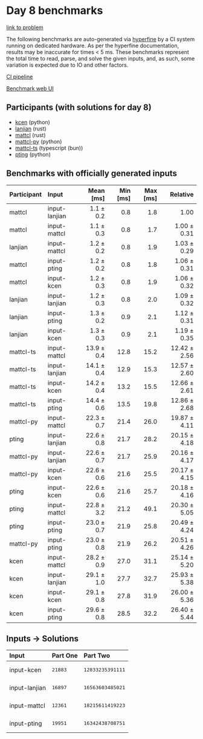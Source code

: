 # Day 8 benchmarks

[link to problem](https://adventofcode.com/2023/day/8)

The following benchmarks are auto-generated via
[hyperfine](https://github.com/sharkdp/hyperfine) by a CI system running on
dedicated hardware. As per the hyperfine documentation, results may be
inaccurate for times < 5 ms. These benchmarks represent the total time to read,
parse, and solve the given inputs, and, as such, some variation is expected due
to IO and other factors.

[CI pipeline](http://ci.papercode.net:8080/teams/main/pipelines/aoc2023)

[Benchmark web UI](https://aoc.ancalagon.black)


## Participants (with solutions for day 8)

- [kcen](https://github.com/kcen/aoc2023) (python)
- [lanjian](https://github.com/lanjian/aoc-2023) (rust)
- [mattcl](https://github.com/mattcl/aoc2023) (rust)
- [mattcl-py](https://github.com/mattcl/aoc2023-py) (python)
- [mattcl-ts](https://github.com/mattcl/aoc2023-js) (typescript (bun))
- [pting](https://github.com/pting/aoc2023) (python)


## Benchmarks with officially generated inputs

| Participant | Input | Mean [ms] | Min [ms] | Max [ms] | Relative |
|:---|:---|---:|---:|---:|---:|
| mattcl | input-lanjian | 1.1 ± 0.2 | 0.8 | 1.8 | 1.00 |
| mattcl | input-mattcl | 1.1 ± 0.3 | 0.8 | 1.7 | 1.00 ± 0.31 |
| lanjian | input-mattcl | 1.2 ± 0.2 | 0.8 | 1.9 | 1.03 ± 0.29 |
| mattcl | input-pting | 1.2 ± 0.2 | 0.8 | 1.8 | 1.06 ± 0.31 |
| mattcl | input-kcen | 1.2 ± 0.3 | 0.8 | 1.9 | 1.06 ± 0.32 |
| lanjian | input-lanjian | 1.2 ± 0.3 | 0.8 | 2.0 | 1.09 ± 0.32 |
| lanjian | input-pting | 1.3 ± 0.2 | 0.9 | 2.1 | 1.12 ± 0.31 |
| lanjian | input-kcen | 1.3 ± 0.3 | 0.9 | 2.1 | 1.19 ± 0.35 |
| mattcl-ts | input-mattcl | 13.9 ± 0.4 | 12.8 | 15.2 | 12.42 ± 2.56 |
| mattcl-ts | input-lanjian | 14.1 ± 0.4 | 12.9 | 15.3 | 12.57 ± 2.60 |
| mattcl-ts | input-kcen | 14.2 ± 0.4 | 13.2 | 15.5 | 12.66 ± 2.61 |
| mattcl-ts | input-pting | 14.4 ± 0.6 | 13.5 | 19.8 | 12.86 ± 2.68 |
| mattcl-py | input-mattcl | 22.3 ± 0.7 | 21.4 | 26.0 | 19.87 ± 4.11 |
| pting | input-lanjian | 22.6 ± 0.8 | 21.7 | 28.2 | 20.15 ± 4.18 |
| mattcl-py | input-lanjian | 22.6 ± 0.7 | 21.7 | 25.9 | 20.16 ± 4.17 |
| mattcl-py | input-kcen | 22.6 ± 0.6 | 21.6 | 25.5 | 20.17 ± 4.15 |
| pting | input-kcen | 22.6 ± 0.6 | 21.6 | 25.7 | 20.18 ± 4.16 |
| pting | input-mattcl | 22.8 ± 3.2 | 21.2 | 49.1 | 20.30 ± 5.05 |
| pting | input-pting | 23.0 ± 0.7 | 21.9 | 25.8 | 20.49 ± 4.24 |
| mattcl-py | input-pting | 23.0 ± 0.8 | 21.9 | 26.2 | 20.51 ± 4.26 |
| kcen | input-mattcl | 28.2 ± 0.9 | 27.0 | 31.1 | 25.14 ± 5.20 |
| kcen | input-lanjian | 29.1 ± 1.0 | 27.7 | 32.7 | 25.93 ± 5.38 |
| kcen | input-kcen | 29.1 ± 0.8 | 27.8 | 31.9 | 26.00 ± 5.36 |
| kcen | input-pting | 29.6 ± 0.8 | 28.5 | 32.2 | 26.40 ± 5.44 |


## Inputs -> Solutions

| Input | Part One | Part Two |
|:---|:---|:---|
|input-kcen|<pre>21883</pre>|<pre>12833235391111</pre>|
|input-lanjian|<pre>16897</pre>|<pre>16563603485021</pre>|
|input-mattcl|<pre>12361</pre>|<pre>18215611419223</pre>|
|input-pting|<pre>19951</pre>|<pre>16342438708751</pre>|